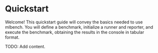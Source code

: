 # Quickstart

Welcome! This quickstart guide will convey the basics needed to use mlbench.
You will define a benchmark, initialize a runner and reporter, and execute the benchmark, obtaining the results in the console in tabular format.

TODO: Add content.
